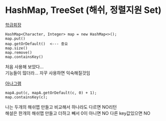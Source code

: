 # HashMap, TreeSet (해쉬, 정렬지원 Set)

[학급회장](학급회장.java)
```
HashMap<Character, Integer> map = new HashMap<>();
map.put()
map.getOrDefault()  <--- 중요
map.size()
map.remove()
map.containsKey()

```
처음 사용해 보았다...\
기능들이 많더라... 자꾸 사용하면 익숙해질것임

[아나그램](아나그램.java)
```
mapA.put(c, mapA.getOrDefault(c, 0) + 1);
map.containsKey(c);
```
나는 두개의 해쉬맵 만들고 비교해서 하나라도 다르면 NO리턴\
해설은 한개의 해쉬맵 만들고 더하고 빼서 0이 아니면 NO 다른 key값있으면 NO

